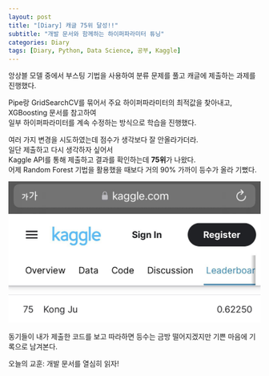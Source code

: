 ```yaml
---
layout: post
title: "[Diary] 캐글 75위 달성!!"
subtitle: "개발 문서와 함께하는 하이퍼파라미터 튜닝"
categories: Diary
tags: [Diary, Python, Data Science, 공부, Kaggle]
---
```


앙상블 모델 중에서 부스팅 기법을 사용하여 분류 문제를 풀고
캐글에 제출하는 과제를 진행했다.

Pipe랑 GridSearchCV를 묶어서 주요 하이퍼파라미터의 최적값을 찾아내고,  
XGBoosting 문서를 참고하여   
일부 하이퍼파라미터를 계속 수정하는 방식으로 학습을 진행했다. 

여러 가지 변경을 시도하였는데 점수가 생각보다 잘 안올라가더라.  
일단 제출하고 다시 생각하자 싶어서   
Kaggle API를 통해 제출하고 결과를 확인하는데 **75위**가 나왔다.   
어제 Random Forest 기법을 활용했을 때보다 거의 90% 가까이 등수가 올라 기뻤다.    

![캐글 75위](/assets/images/kaggle_75th.jpg "Kaggle_75th")



동기들이 내가 제출한 코드를 보고 따라하면 등수는 금방 떨어지겠지만 
기쁜 마음에 기록으로 남겨본다. 

오늘의 교훈: 개발 문서를 열심히 읽자! 






